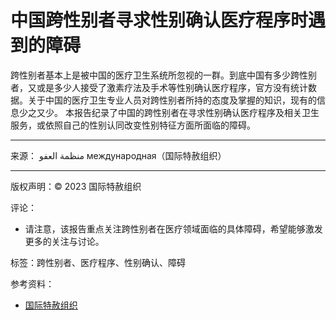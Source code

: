 # 中国跨性别者寻求性别确认医疗程序时遇到的障碍

跨性别者基本上是被中国的医疗卫生系统所忽视的一群。到底中国有多少跨性别者，又或是多少人接受了激素疗法及手术等性别确认医疗程序，官方没有统计数据。关于中国的医疗卫生专业人员对跨性别者所持的态度及掌握的知识，现有的信息少之又少。 本报告纪录了中国的跨性别者在寻求性别确认医疗程序及相关卫生服务，或依照自己的性别认同改变性别特征方面所面临的障碍。

---

来源： منظمة العفو международная（国际特赦组织）

---

版权声明：© 2023 国际特赦组织

评论：

- 请注意，该报告重点关注跨性别者在医疗领域面临的具体障碍，希望能够激发更多的关注与讨论。

标签：跨性别者、医疗程序、性别确认、障碍

参考资料：
- [国际特赦组织](https://www.amnesty.org/en/)